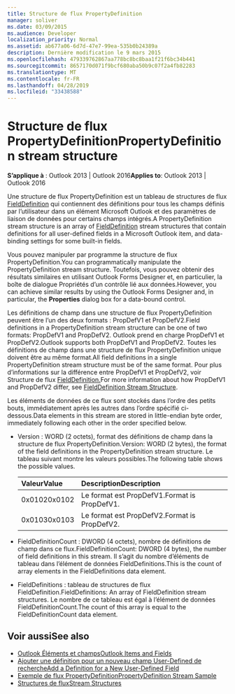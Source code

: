 ```yaml
---
title: Structure de flux PropertyDefinition
manager: soliver
ms.date: 03/09/2015
ms.audience: Developer
localization_priority: Normal
ms.assetid: ab677a06-6d7d-47e7-99ea-535b0b24389a
description: Dernière modification le 9 mars 2015
ms.openlocfilehash: 479339762867aa778bc8bc8baa1f21f6bc34b441
ms.sourcegitcommit: 8657170d071f9bcf680aba50b9c07f2a4fb82283
ms.translationtype: MT
ms.contentlocale: fr-FR
ms.lasthandoff: 04/28/2019
ms.locfileid: "33438588"
---
```

# <a name="propertydefinition-stream-structure"></a><span data-ttu-id="417f0-103">Structure de flux PropertyDefinition</span><span class="sxs-lookup"><span data-stu-id="417f0-103">PropertyDefinition stream structure</span></span>

<span data-ttu-id="417f0-104">**S’applique à** : Outlook 2013 | Outlook 2016</span><span class="sxs-lookup"><span data-stu-id="417f0-104">**Applies to**: Outlook 2013 | Outlook 2016</span></span> 
  
<span data-ttu-id="417f0-105">Une structure de flux PropertyDefinition est un tableau de structures de flux [FieldDefinition](fielddefinition-stream-structure.md) qui contiennent des définitions pour tous les champs définis par l’utilisateur dans un élément Microsoft Outlook et des paramètres de liaison de données pour certains champs intégrés.</span><span class="sxs-lookup"><span data-stu-id="417f0-105">A PropertyDefinition stream structure is an array of [FieldDefinition](fielddefinition-stream-structure.md) stream structures that contain definitions for all user-defined fields in a Microsoft Outlook item, and data-binding settings for some built-in fields.</span></span> 
  
<span data-ttu-id="417f0-106">Vous pouvez manipuler par programme la structure de flux PropertyDefinition.</span><span class="sxs-lookup"><span data-stu-id="417f0-106">You can programmatically manipulate the PropertyDefinition stream structure.</span></span> <span data-ttu-id="417f0-107">Toutefois, vous pouvez obtenir des résultats similaires en utilisant Outlook  Forms Designer et, en particulier, la boîte de dialogue Propriétés d’un contrôle lié aux données.</span><span class="sxs-lookup"><span data-stu-id="417f0-107">However, you can achieve similar results by using the Outlook Forms Designer and, in particular, the **Properties** dialog box for a data-bound control.</span></span> 
  
<span data-ttu-id="417f0-108">Les définitions de champ dans une structure de flux PropertyDefinition peuvent être l’un des deux formats : PropDefV1 et PropDefV2.</span><span class="sxs-lookup"><span data-stu-id="417f0-108">Field definitions in a PropertyDefinition stream structure can be one of two formats: PropDefV1 and PropDefV2.</span></span> <span data-ttu-id="417f0-109">Outlook prend en charge PropDefV1 et PropDefV2.</span><span class="sxs-lookup"><span data-stu-id="417f0-109">Outlook supports both PropDefV1 and PropDefV2.</span></span> <span data-ttu-id="417f0-110">Toutes les définitions de champ dans une structure de flux PropertyDefinition unique doivent être au même format.</span><span class="sxs-lookup"><span data-stu-id="417f0-110">All field definitions in a single PropertyDefinition stream structure must be of the same format.</span></span> <span data-ttu-id="417f0-111">Pour plus d’informations sur la différence entre PropDefV1 et PropDefV2, voir Structure de flux [FieldDefinition.](fielddefinition-stream-structure.md)</span><span class="sxs-lookup"><span data-stu-id="417f0-111">For more information about how PropDefV1 and PropDefV2 differ, see [FieldDefinition Stream Structure](fielddefinition-stream-structure.md).</span></span>
  
<span data-ttu-id="417f0-112">Les éléments de données de ce flux sont stockés dans l’ordre des petits bouts, immédiatement après les autres dans l’ordre spécifié ci-dessous.</span><span class="sxs-lookup"><span data-stu-id="417f0-112">Data elements in this stream are stored in little-endian byte order, immediately following each other in the order specified below.</span></span>
  
- <span data-ttu-id="417f0-113">Version : WORD (2 octets), format des définitions de champ dans la structure de flux PropertyDefinition.</span><span class="sxs-lookup"><span data-stu-id="417f0-113">Version: WORD (2 bytes), the format of the field definitions in the PropertyDefinition stream structure.</span></span> <span data-ttu-id="417f0-114">Le tableau suivant montre les valeurs possibles.</span><span class="sxs-lookup"><span data-stu-id="417f0-114">The following table shows the possible values.</span></span>
    
    |<span data-ttu-id="417f0-115">**Valeur**</span><span class="sxs-lookup"><span data-stu-id="417f0-115">**Value**</span></span>|<span data-ttu-id="417f0-116">**Description**</span><span class="sxs-lookup"><span data-stu-id="417f0-116">**Description**</span></span>|
    |:-----|:-----|
    |<span data-ttu-id="417f0-117">0x0102</span><span class="sxs-lookup"><span data-stu-id="417f0-117">0x0102</span></span>  <br/> |<span data-ttu-id="417f0-118">Le format est PropDefV1.</span><span class="sxs-lookup"><span data-stu-id="417f0-118">Format is PropDefV1.</span></span>  <br/> |
    |<span data-ttu-id="417f0-119">0x0103</span><span class="sxs-lookup"><span data-stu-id="417f0-119">0x0103</span></span>  <br/> |<span data-ttu-id="417f0-120">Le format est PropDefV2.</span><span class="sxs-lookup"><span data-stu-id="417f0-120">Format is PropDefV2.</span></span>  <br/> |
   
- <span data-ttu-id="417f0-121">FieldDefinitionCount : DWORD (4 octets), nombre de définitions de champ dans ce flux.</span><span class="sxs-lookup"><span data-stu-id="417f0-121">FieldDefinitionCount: DWORD (4 bytes), the number of field definitions in this stream.</span></span> <span data-ttu-id="417f0-122">Il s’agit du nombre d’éléments de tableau dans l’élément de données FieldDefinitions.</span><span class="sxs-lookup"><span data-stu-id="417f0-122">This is the count of array elements in the FieldDefinitions data element.</span></span>
    
- <span data-ttu-id="417f0-123">FieldDefinitions : tableau de structures de flux FieldDefinition.</span><span class="sxs-lookup"><span data-stu-id="417f0-123">FieldDefinitions: An array of FieldDefinition stream structures.</span></span> <span data-ttu-id="417f0-124">Le nombre de ce tableau est égal à l’élément de données FieldDefinitionCount.</span><span class="sxs-lookup"><span data-stu-id="417f0-124">The count of this array is equal to the FieldDefinitionCount data element.</span></span>
    
## <a name="see-also"></a><span data-ttu-id="417f0-125">Voir aussi</span><span class="sxs-lookup"><span data-stu-id="417f0-125">See also</span></span>

- [<span data-ttu-id="417f0-126">Outlook Éléments et champs</span><span class="sxs-lookup"><span data-stu-id="417f0-126">Outlook Items and Fields</span></span>](outlook-items-and-fields.md)
- [<span data-ttu-id="417f0-127">Ajouter une définition pour un nouveau champ User-Defined de recherche</span><span class="sxs-lookup"><span data-stu-id="417f0-127">Add a Definition for a New User-Defined Field</span></span>](how-to-add-a-definition-for-a-new-user-defined-field.md)
- [<span data-ttu-id="417f0-128">Exemple de flux PropertyDefinition</span><span class="sxs-lookup"><span data-stu-id="417f0-128">PropertyDefinition Stream Sample</span></span>](propertydefinition-stream-sample.md)
- [<span data-ttu-id="417f0-129">Structures de flux</span><span class="sxs-lookup"><span data-stu-id="417f0-129">Stream Structures</span></span>](stream-structures.md)

